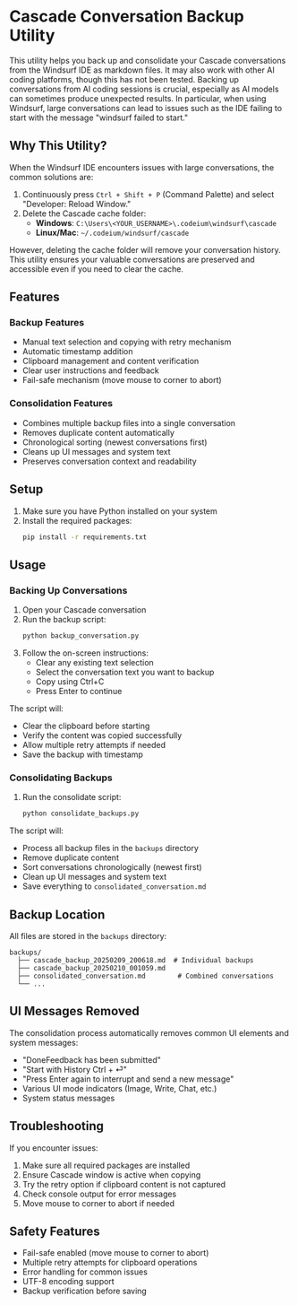 # Cascade Conversation Backup Utility

This utility helps you back up and consolidate your Cascade conversations from the Windsurf IDE as markdown files. It may also work with other AI coding platforms, though this has not been tested. Backing up conversations from AI coding sessions is crucial, especially as AI models can sometimes produce unexpected results. In particular, when using Windsurf, large conversations can lead to issues such as the IDE failing to start with the message "windsurf failed to start."

## Why This Utility?

When the Windsurf IDE encounters issues with large conversations, the common solutions are:

1. Continuously press `Ctrl + Shift + P` (Command Palette) and select "Developer: Reload Window."
2. Delete the Cascade cache folder:
   - **Windows**: `C:\Users\<YOUR_USERNAME>\.codeium\windsurf\cascade`
   - **Linux/Mac**: `~/.codeium/windsurf/cascade`

However, deleting the cache folder will remove your conversation history. This utility ensures your valuable conversations are preserved and accessible even if you need to clear the cache.

## Features

### Backup Features
- Manual text selection and copying with retry mechanism
- Automatic timestamp addition
- Clipboard management and content verification
- Clear user instructions and feedback
- Fail-safe mechanism (move mouse to corner to abort)

### Consolidation Features
- Combines multiple backup files into a single conversation
- Removes duplicate content automatically
- Chronological sorting (newest conversations first)
- Cleans up UI messages and system text
- Preserves conversation context and readability

## Setup

1. Make sure you have Python installed on your system
2. Install the required packages:
   ```bash
   pip install -r requirements.txt
   ```

## Usage

### Backing Up Conversations

1. Open your Cascade conversation
2. Run the backup script:
   ```bash
   python backup_conversation.py
   ```
3. Follow the on-screen instructions:
   - Clear any existing text selection
   - Select the conversation text you want to backup
   - Copy using Ctrl+C
   - Press Enter to continue

The script will:
- Clear the clipboard before starting
- Verify the content was copied successfully
- Allow multiple retry attempts if needed
- Save the backup with timestamp

### Consolidating Backups

1. Run the consolidate script:
   ```bash
   python consolidate_backups.py
   ```

The script will:
- Process all backup files in the `backups` directory
- Remove duplicate content
- Sort conversations chronologically (newest first)
- Clean up UI messages and system text
- Save everything to `consolidated_conversation.md`

## Backup Location

All files are stored in the `backups` directory:
```
backups/
  ├── cascade_backup_20250209_200618.md  # Individual backups
  ├── cascade_backup_20250210_001059.md
  ├── consolidated_conversation.md        # Combined conversations
  └── ...
```

## UI Messages Removed

The consolidation process automatically removes common UI elements and system messages:
- "DoneFeedback has been submitted"
- "Start with History Ctrl + ⏎"
- "Press Enter again to interrupt and send a new message"
- Various UI mode indicators (Image, Write, Chat, etc.)
- System status messages

## Troubleshooting

If you encounter issues:
1. Make sure all required packages are installed
2. Ensure Cascade window is active when copying
3. Try the retry option if clipboard content is not captured
4. Check console output for error messages
5. Move mouse to corner to abort if needed

## Safety Features

- Fail-safe enabled (move mouse to corner to abort)
- Multiple retry attempts for clipboard operations
- Error handling for common issues
- UTF-8 encoding support
- Backup verification before saving

